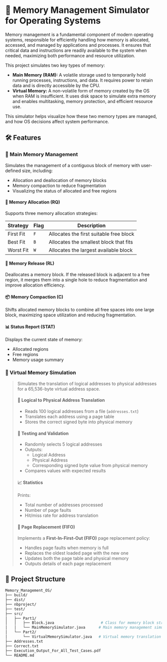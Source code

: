 # 💾 Memory Management Simulator for Operating Systems

Memory management is a fundamental component of modern operating systems, responsible for efficiently handling how memory is allocated, accessed, and managed by applications and processes. It ensures that critical data and instructions are readily available to the system when needed, maximizing both performance and resource utilization.

This project simulates two key types of memory:

- **Main Memory (RAM):** A volatile storage used to temporarily hold running processes, instructions, and data. It requires power to retain data and is directly accessible by the CPU.
- **Virtual Memory:** A non-volatile form of memory created by the OS when RAM is insufficient. It uses disk space to simulate extra memory and enables multitasking, memory protection, and efficient resource use.

This simulator helps visualize how these two memory types are managed, and how OS decisions affect system performance.

## 🛠️ Features

### 📍 Main Memory Management

Simulates the management of a contiguous block of memory with user-defined size, including:

- Allocation and deallocation of memory blocks
- Memory compaction to reduce fragmentation
- Visualizing the status of allocated and free regions

#### 🧩 Memory Allocation (RQ)

Supports three memory allocation strategies:

| Strategy   | Flag | Description |
|------------|------|-------------|
| First Fit  | `F`  | Allocates the first suitable free block |
| Best Fit   | `B`  | Allocates the smallest block that fits |
| Worst Fit  | `W`  | Allocates the largest available block |

#### 🧹 Memory Release (RL)

Deallocates a memory block. If the released block is adjacent to a free region, it merges them into a single hole to reduce fragmentation and improve allocation efficiency.

#### 📦 Memory Compaction (C)

Shifts allocated memory blocks to combine all free spaces into one large block, maximizing space utilization and reducing fragmentation.

#### 📊 Status Report (STAT)

Displays the current state of memory:
- Allocated regions
- Free regions
- Memory usage summary

### 📍 Virtual Memory Simulation

> Simulates the translation of logical addresses to physical addresses for a 65,536-byte virtual address space.
>
> #### 🧭 Logical to Physical Address Translation
> - Reads 100 logical addresses from a file (`addresses.txt`)
> - Translates each address using a page table
> - Stores the correct signed byte into physical memory
>
> #### 🧪 Testing and Validation
> - Randomly selects 5 logical addresses  
> - Outputs:
>   - Logical Address  
>   - Physical Address  
>   - Corresponding signed byte value from physical memory  
> - Compares values with expected results
>
> #### 📈 Statistics
> Prints:
> - Total number of addresses processed  
> - Number of page faults  
> - Hit/miss rate for address translation
>
> #### 🔁 Page Replacement (FIFO)
> Implements a **First-In-First-Out (FIFO)** page replacement policy:
> - Handles page faults when memory is full  
> - Replaces the oldest loaded page with the new one  
> - Updates both the page table and physical memory  
> - Outputs details of each page replacement

## 📁 Project Structure

   ```bash
   Memory_Management_OS/
   ├── build/
   ├── dist/
   ├── nbproject/
   ├── test/
   ├── src/
   │   ├── Part1/                             
   │   │   ├── Block.java                     # Class for memory block structure
   │   │   └── MainMemorySimulator.java      # Main memory management simulator
   │   └── Part2/
   │       └── VirtualMemorySimulator.java   # Virtual memory translation and paging
   ├── Addresses.txt
   ├── Correct.txt
   ├── Execution_Output_For_All_Test_Cases.pdf
   └── README.md
   ```
